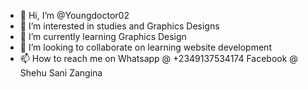 - 👋 Hi, I’m @Youngdoctor02
- 👀 I’m interested in studies and Graphics Designs
- 🌱 I’m currently learning Graphics Design
- 💞️ I’m looking to collaborate on learning website development
- 📫 How to reach me on Whatsapp @ +2349137534174 Facebook @ Shehu Sani Zangina

<!---
Youngdoctor02/Youngdoctor02 is a ✨ special ✨ repository because its `README.md` (this file) appears on your GitHub profile.
You can click the Preview link to take a look at your changes.
--->
